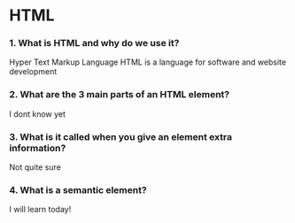 # HTML 

### 1. What is HTML and why do we use it?

Hyper Text Markup Language HTML is a language for software and website development

### 2. What are the 3 main parts of an HTML element?

I dont know yet 

### 3. What is it called when you give an element extra information?

Not quite sure 

### 4. What is a semantic element?

I will learn today!